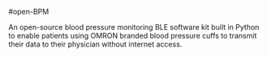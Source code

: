 #open-BPM

An open-source blood pressure monitoring BLE software kit built in Python to enable patients using OMRON branded blood pressure cuffs to transmit their data to their physician without internet access.
